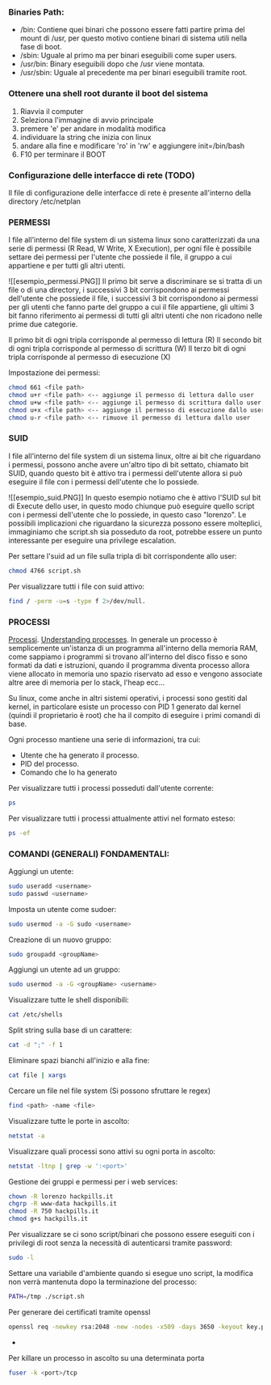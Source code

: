 ### Binaries Path:
- /bin: Contiene quei binari che possono essere fatti partire prima del mount di /usr, per questo motivo contiene binari di sistema utili nella fase di boot.
- /sbin: Uguale al primo ma per binari eseguibili come super users.
- /usr/bin: Binary eseguibili dopo che /usr viene montata.
- /usr/sbin: Uguale al precedente ma per binari eseguibili tramite root.

### Ottenere una shell root durante il boot del sistema

1)  Riavvia il computer
2)  Seleziona l'immagine di avvio principale
3)  premere 'e' per andare in modalità modifica
4) individuare la string che inizia con linux
5) andare alla fine e modificare 'ro' in 'rw' e aggiungere init=/bin/bash
6) F10 per terminare il BOOT

### Configurazione delle interfacce di rete (TODO)
Il file di configurazione delle interfacce di rete è presente all'interno della directory /etc/netplan

### PERMESSI
I file all'interno del file system di un sistema linux sono caratterizzati da una serie di permessi (R Read, W Write, X Execution), per ogni file è possibile settare dei permessi per l'utente che possiede il file, il gruppo a cui appartiene e per tutti gli altri utenti.

![[esempio_permessi.PNG]]
Il primo bit serve a discriminare se si tratta di un file o di una directory, i successivi 3 bit corrispondono ai permessi dell'utente che possiede il file, i successivi 3 bit corrispondono ai permessi per gli utenti che fanno parte del gruppo a cui il file appartiene, gli ultimi 3 bit fanno riferimento ai permessi di tutti gli altri utenti che non ricadono nelle prime due categorie.

Il primo bit di ogni tripla corrisponde al permesso di lettura (R)
Il secondo bit di ogni tripla corrisponde al permesso di scrittura (W)
Il terzo bit di ogni tripla corrisponde al permesso di esecuzione (X)

Impostazione dei permessi:

```bash
chmod 661 <file path>
chmod u+r <file path> <-- aggiunge il permesso di lettura dallo user
chmod u+w <file path> <-- aggiunge il permesso di scrittura dallo user
chmod u+x <file path> <-- aggiunge il permesso di esecuzione dallo user
chmod u-r <file path> <-- rimuove il permesso di lettura dallo user
```

### SUID

I file all'interno del file system di un sistema linux, oltre ai bit che riguardano i permessi, possono anche avere un'altro tipo di bit settato, chiamato bit SUID, quando questo bit è attivo tra i permessi dell'utente allora si può eseguire il file con i permessi dell'utente che lo possiede.

![[esempio_suid.PNG]]
In questo esempio notiamo che è attivo l'SUID sul bit di Execute dello user, in questo modo chiunque può eseguire quello script con i permessi dell'utente che lo possiede, in questo caso "lorenzo". Le possibili implicazioni che riguardano la sicurezza possono essere molteplici, immaginiamo che script.sh sia posseduto da root, potrebbe essere un punto interessante per eseguire una privilege escalation.

Per settare l'suid ad un file sulla tripla di bit corrispondente allo user:
```bash
chmod 4766 script.sh
```

Per visualizzare tutti i file con suid attivo:
```bash
find / -perm -u=s -type f 2>/dev/null.
```

### PROCESSI
[Processi](https://rigadicomando.it/tutto-quello-che-devi-sapere-su-ps).
[Understanding processes](https://devconnected.com/understanding-processes-on-linux/#:~:text=what%20processes%20are.-,Linux%20Processes%20Basics,a%20web%20server%20for%20example.&text=On%20the%20other%20hand%2C%20programs,on%20a%20persistent%20data%20storage.).
In generale un processo è semplicemente un'istanza di un programma all'interno della memoria RAM, come sappiamo i programmi si trovano all'interno del disco fisso e sono formati da dati e istruzioni, quando il programma diventa processo allora viene allocato in memoria uno spazio riservato ad esso e vengono associate altre aree di memoria per lo stack, l'heap ecc...

Su linux, come anche in altri sistemi operativi, i processi sono gestiti dal kernel, in particolare esiste un processo con PID 1 generato dal kernel (quindi il proprietario è root) che ha il compito di eseguire i primi comandi di base.

Ogni processo mantiene una serie di informazioni, tra cui:
- Utente che ha generato il processo.
- PID del processo.
- Comando che lo ha generato

Per visualizzare tutti i processi posseduti dall'utente corrente:
```bash
ps
```

Per visualizzare tutti i processi attualmente attivi nel formato esteso:
```bash
ps -ef
```


### COMANDI (GENERALI) FONDAMENTALI:

Aggiungi un utente:

```bash
sudo useradd <username>
sudo passwd <username>
```

Imposta un utente come sudoer:

```bash
sudo usermod -a -G sudo <username>
```

Creazione di un nuovo gruppo:

```bash
sudo groupadd <groupName>
```

Aggiungi un utente ad un gruppo:

```bash
sudo usermod -a -G <groupName> <username>
```

Visualizzare tutte le shell disponibili:

```bash
cat /etc/shells
```

Split string sulla base di un carattere:

```bash
cat -d ";" -f 1
```

Eliminare spazi bianchi all'inizio e alla fine:

```bash
cat file | xargs
```

Cercare un file nel file system (Si possono sfruttare le regex)

```bash
find <path> -name <file>
```

Visualizzare tutte le porte in ascolto:

```bash
netstat -a
```

Visualizzare quali processi sono attivi su ogni porta in ascolto:

```bash
netstat -ltnp | grep -w ':<port>'
```

Gestione dei gruppi e permessi per i web services:

```bash
chown -R lorenzo hackpills.it
chgrp -R www-data hackpills.it
chmod -R 750 hackpills.it
chmod g+s hackpills.it
```

Per visualizzare se ci sono script/binari che possono essere eseguiti con i privilegi di root senza la necessità di autenticarsi tramite password:

```bash
sudo -l
```

Settare una variabile d'ambiente quando si esegue uno script, la modifica non verrà mantenuta dopo la terminazione del processo:

```bash
PATH=/tmp ./script.sh
```

Per generare dei certificati tramite openssl
```bash
openssl req -newkey rsa:2048 -new -nodes -x509 -days 3650 -keyout key.pem -out cert.pem
```
+
Per killare un processo in ascolto su una determinata porta
```bash
fuser -k <port>/tcp
```